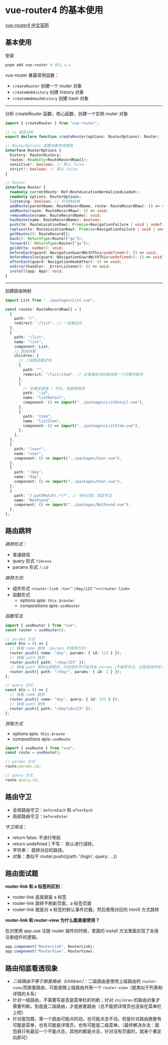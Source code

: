# vue-router4 的基本使用

[vue-router4 中文官网](https://router.vuejs.org/zh/guide/)

## 基本使用

安装

```bash
pnpm add vue-router # 默认 4.x
```

vue-router 暴露常用函数：

- `createRouter` 创建一个 router 对象
- `createWebHistory` 创建 history 对象
- `createWebHashHistory` 创建 hash 对象

<hr />

分析 createRouter 函数，核心函数，创建一个实例 router 对象

```ts
import { createRouter } from "vue-router";

// ts 类型分析
export declare function createRouter(options: RouterOptions): Router;

// RouterOptions 配置对象常用属性
interface RouterOptions {
  history: RouterHistory;
  routes: Readonly<RouteRecordRaw[]>;
  sensitive?: boolean; // 默认 false
  strict?: boolean; // 默认 false
}

// Router
interface Router {
  readonly currentRoute: Ref<RouteLocationNormalizedLoaded>;
  readonly options: RouterOptions;
  listening: boolean; // 针对微前端
  addRoute(parentName: RouteRecordName, route: RouteRecordRaw): () => void;
  addRoute(route: RouteRecordRaw): () => void;
  removeRoute(name: RouteRecordName): void;
  hasRoute(name: RouteRecordName): boolean;
  push(to: RouteLocationRaw): Promise<NavigationFailure | void | undefined>;
  replace(to: RouteLocationRaw): Promise<NavigationFailure | void | undefined>;
  getRoutes(): RouteRecord[];
  back(): ReturnType<Router["go"]>;
  forward(): ReturnType<Router["go"]>;
  go(delta: number): void;
  beforeEach(guard: NavigationGuardWithThis<undefined>): () => void;
  beforeResolve(guard: NavigationGuardWithThis<undefined>): () => void;
  afterEach(guard: NavigationHookAfter): () => void;
  onError(handler: _ErrorListener): () => void;
  install(app: App): void;
}
```

<hr />

创建路由映射

```ts
import List from "../packages/List.vue";

const routes: RouteRecordRaw[] = [
  {
    path: "/",
    redirect: "/list", // 一级重定向
  },
  {
    path: "/list",
    name: "list",
    component: List,
    // 路由嵌套
    children: [
      // 二级路由重定向
      {
        path: "",
        rederict: "/list/item", // 这里重定向的路径是一个完整的路径
      },
      {
        // 如果是直接 / 开头，就是根路径
        path: ":id",
        name: "listDetail",
        component: () => import("../packages/ListDetail.vue"),
      },
      {
        path: "item",
        name: "listItem",
        component: () => import("../packages/ListItem.vue"),
      },
    ],
  },
  {
    path: "/user",
    name: "user",
    component: () => import("../packages/User.vue"),
  },
  {
    path: "/day",
    name: "day",
    component: () => import("../packages/User.vue"),
  },
  {
    path: "/:pathMatch(.*)*", // 404匹配，固定写法
    name: "NotFound",
    component: () => import("../packages/NotFound.vue"),
  },
];
```

## 路由跳转

_跳转形式_：

- 普通路径
- query 形式 `?id=xxx`
- params 形式 `/:id`

_跳转方式_:

- 组件形式 `<router-link :to="'/day/123'"></router-link>`
- 函数形式
  - options apis: `this.$router`
  - compositions apis: `useRouter`

_函数写法_

```ts
import { useRouter } from "vue";
const router = useRouter();

// params 方式
const btn = () => {
  // 根据 name 跳转 （params 的推荐方式）
  router.push({ name: "day", params: { id: 123 } });
  // 根据 path 跳转
  router.push({ path: "/day/123" });
  // 根据 path 跳转会报警告，并且组件中不能获取 params（不推荐写法，也是错误的写法）
  router.push({ path: "/day/", params: { id: 1 } });
};

// query 方式
const btn = () => {
  // 根据 name 跳转
  router.push({ name: "day", query: { id: 123 } });
  // 根据 path 跳转
  router.push({ path: "/day?id=123" });
};
```

_获取方式_

- options apis: `this.$route`
- compositions apis: `useRoute`

```ts
import { useRoute } from "vue";
const route = useRoute();

// params 方式
route.params.id;

// query 方式
route.query.id;
```

## 路由守卫

- 全局路由守卫：`beforeEach` 和 `afterEach`
- 局部路由守卫：`beforeEnter`

_守卫用法_：

- return false: 不进行导航
- return undefined | 不写： 默认进行调转。
- 字符串： 跳转对应的路径。
- 对象：类似于 router.push({path: '/login', query: ...})

## 路由面试题

**router-link 和 a 标签的区别**：

- router-link 底层就是 a 标签
- router-link 跳转不刷新页面，a 标签页面
- router-link 就是对 a 标签的默认事件拦截，然后使用对应的 html5 方式跳转

**router-link 和 router-view 为什么能直接使用？**

在对使用 app.use 注册 router 插件的时候，里面的 install 方法里面实现了全局注册组件的逻辑。

```ts
app.component("RouterLink", RouterLink);
app.component("RouterView", RouterView);
```

## 路由彻底看透现象

- _二级路由不等于嵌套路由（children）_：二级路由是使用上级路由的 `router-view`;而嵌套路由，可能是跟上级路由共用一个 `router-view`（就类似于列表和详情的关系）
- 针对一级路由，不需要写是否是菜单栏的判断；针对 `children` 的路由对象才需要判断。到底是二级路由，才是嵌套路由（总不能把详情页也渲染在菜单栏上吧）
- 针对面包屑，第一个路由可能点的动，也可能点击不动。但是针对路由嵌套有可能是菜单，也有可能是详情页，也有可能是二级菜单。（最终解决办法：面包屑只有最后一个不能点击，其他的都是点击，针对没有页面的，就来个重定向即可）
